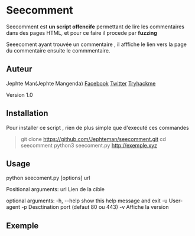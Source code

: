 # Seecomment

Seecomment est **un script offencife** permettant de lire les commentaires dans des pages HTML, et pour ce faire il procede par **fuzzing**

Seeecoment ayant trouvée un commentaire , il afffiche le lien vers la page du commentaire ensuite le commmentaire.

## Auteur

Jephte Man(Jephte Mangenda)
[Facebook]('https://facebook.com/jephteman')
[Twitter]('https://twitter.com/mr_me101)
[Tryhackme]('https://tryhackme.com/p/jephte')

Version  1.0

## Installation

Pour installer ce script , rien de plus simple que d'executé ces commandes

> git clone https://github.com/Jephteman/seecomment.git
> cd seecomment
> python3 seecoment.py http://exemple.xyz


## Usage

  python seecoment.py [options] url

  Positional arguments:
    url         Lien de la cible

  optional arguments:
    -h, --help  show this help message and exit
    -u         User-agent
    -p         Desctination port (defaut 80 ou 443)
    -v         Affiche la version

## Exemple
